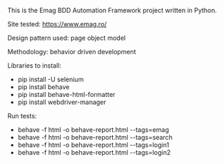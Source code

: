 This is the Emag BDD Automation Framework project written in Python.

Site tested: https://www.emag.ro/

Design pattern used: page object model

Methodology: behavior driven development

Libraries to install:
- pip install -U selenium
- pip install behave
- pip install behave-html-formatter
- pip install webdriver-manager

Run tests:
- behave -f html -o behave-report.html --tags=emag
- behave -f html -o behave-report.html --tags=search
- behave -f html -o behave-report.html --tags=login1
- behave -f html -o behave-report.html --tags=login2
